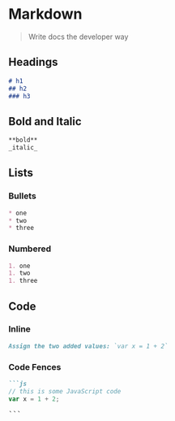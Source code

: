 Markdown
===

> Write docs the developer way

## Headings

```md
# h1
## h2
### h3
```

## Bold and Italic

```md
**bold**
_italic_
```

## Lists

### Bullets

```md
* one
* two
* three
```

### Numbered

```md
1. one
1. two
1. three
```

## Code

### Inline

```md
Assign the two added values: `var x = 1 + 2`
```

### Code Fences

```md
```js
// this is some JavaScript code
var x = 1 + 2;
```
<pre>```</pre>
    